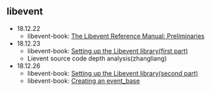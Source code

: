 ## libevent
- 18.12.22 
    * libevent-book: [The Libevent Reference Manual: Preliminaries](http://www.wangafu.net/~nickm/libevent-book/01_intro.html)
- 18.12.23 
    * libevent-book: [Setting up the Libevent library(first part)](http://www.wangafu.net/~nickm/libevent-book/Ref1_libsetup.html) 
    * Lievent source code depth analysis(zhangliang)
- 18.12.26
    * libevent-book: [Setting up the Libevent library(second part)](http://www.wangafu.net/~nickm/libevent-book/Ref1_libsetup.html)
    * libevent-book: [Creating an event\_base](http://www.wangafu.net/~nickm/libevent-book/Ref2_eventbase.html)
